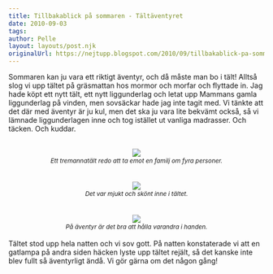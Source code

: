 ```yaml
---
title: Tillbakablick på sommaren - Tältäventyret
date: 2010-09-03
tags: 	
author: Pelle
layout: layouts/post.njk
originalUrl: https://nejtupp.blogspot.com/2010/09/tillbakablick-pa-sommaren-taltaventyret.html
---
```


Sommaren kan ju vara ett riktigt äventyr, och då måste man bo i tält! Alltså slog vi upp tältet på gräsmattan hos mormor och morfar och flyttade in. Jag hade köpt ett nytt tält, ett nytt liggunderlag och letat upp Mammans gamla liggunderlag på vinden, men sovsäckar hade jag inte tagit med. Vi tänkte att det där med äventyr är ju kul, men det ska ju vara lite bekvämt också, så vi lämnade liggunderlagen inne och tog istället ut vanliga madrasser. Och täcken. Och kuddar.<br><br><div style="text-align: center;"><img src="../../../../img/T%C3%A4lt-_MG_3108.jpg"><br><span style="font-size:85%;"><span style="font-style: italic;">Ett tremannatält redo att ta emot en familj om fyra personer.</span></span><br></div><br><br><div style="text-align: center;"><img src="../../../../img/T%C3%A4lt-_MG_3122.jpg"><br><span style="font-size:85%;"><span style="font-style: italic;">Det var mjukt och skönt inne i tältet.</span></span><br></div><br><br><div style="text-align: center;"><img src="../../../../img/T%C3%A4lt-_MG_3127.jpg"><br><span style="font-size:85%;"><span style="font-style: italic;">På äventyr är det bra att hålla varandra i handen.</span></span><br></div><br>Tältet stod upp hela natten och vi sov gott. På natten konstaterade vi att en gatlampa på andra siden häcken lyste upp tältet rejält, så det kanske inte blev fullt så äventyrligt ändå. Vi gör gärna om det någon gång!
<!-- no comments on this post -->